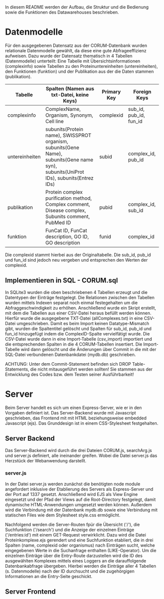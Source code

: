 In diesem README werden der Aufbau, die Struktur und die Bedienung sowie die Funktionen des Datawarehouses beschrieben.

# Datenmodelle

Für den ausgegebenen Datensatz aus der CORUM-Datenbank wurden relationale Datenmodelle gewählt, da diese eine gute Abfrageeffizienz aufweisen. Dazu wurde der Datensatz thematisch in 4 Tabellen (Datenmodelle) unterteilt: Eine Tabelle mit Übersichtsinformationen (complexinfo) sowie Tabellen zu den Proteinuntereinheiten (untereinheiten), den Funktionen (funktion) und der Publikation aus der die Daten stammen (publikation).

| Tabelle       | Spalten (Namen aus txt-Datei, keine Keys)     | Primary Key   | Foreign Keys              |
|---------------|-----------------------------------------------|---------------|---------------------------|
| complexinfo   | ComplexName, Organism, Synonym, Cell line     | complexid     |  sub_id, pub_id, fun_id   |
| untereinheiten| subunits(Protein name), SWISSPROT organism, subunits(Gene Name), subunits(Gene name syn), subunits(UniProt IDs), subunits(Entrez IDs) | subid         | complex_id, pub_id        |
| publikation   | Protein complex purification method, Complex comment, Disease complex, Subunits comment, PubMed ID| pubid | complex_id, sub_id |
| funktion      | FunCat ID, FunCat description, GO ID, GO description | funid | complex_id |

Die complexid stammt hierbei aus der Originaltabelle. Die sub_id, pub_id und fun_id sind jedoch neu vergeben und entsprechen den Werten der complexid.

## Implementieren in SQL - CORUM.sql

In SQLite3 wurden die oben beschriebenen 4 Tabellen erzeugt und die Datentypen der Einträge festgelegt. Die Relationen zwischen den Tabellen wurden mittels Indexen separat noch einmal festegehalten um die Abfraggeschwindigkeit zu erhöhen. Anschließend wurde ein Skript erstellt, mit dem die Tabellen aus einer CSV-Datei heraus befüllt werden können. Hierfür wurde die ausgegebene TXT-Datei (allComplexes.txt) in eine CSV-Datei umgeschrieben. Damit es beim Import keinen Datatype-Mismatch gibt, wurden die Spaltentitel gelöscht und Spalten für sub_id, pub_id und fun_id hinzugefügt indem die ComplexID-Spalte vervielfätigt wurde. Die CSV-Datei wurde dann in eine Import-Tabelle (csv_import) importiert und die entsprechenden Spalten in die 4 CORUM-Tabellen insertiert. Die Import-Tabelle wird dann gelöscht und die Änderungen über Commit in die mit der SQL-Datei verbundenen Datenbankdatei (mydb.db) geschrieben.

ACHTUNG: Unter dem Commit-Statement befinden sich DROP Table- Statements, die nicht mitausgeführt werden sollten! Sie stammen aus der Entwicklung des Codes bzw. dem Testen seiner Ausführbarkeit!

# Server

Beim Server handelt es sich um einen Express-Server, wie er in den Vorgaben definiert ist. Das Server-Backend wurde mit Javascript geschrieben, das Frontend mit mit HTML beziehungsweise embedded Javascript (ejs). Das Grunddesign ist in einem CSS-Stylesheet festgehalten.

## Server Backend

Das Server-Backend wird durch die drei Dateien CORUM.js, searchArg.js und server.js definiert, alle ineinander greifen. Wobei die Datei server.js das Herzstück der Webanwendung darstellt. 

### server.js 

In der Datei server.js werden zunächst die benötigten node module angefordert inklusive der Etablierung des Servers als Express-Server und der Port auf 1337 gesetzt. Anschließend wird EJS als View Engine eingesetzt und der Pfad der Views auf die Root-Directory festgelegt, damit dynamische HTML-Anwendungen umgesetzt werden können. Außerdem wird die Verbindung mit der Datenbank mydb.db sowie eine Verbindung mit statischen Files wie dem Stylesheet style.css ermöglicht. 

Nachfolgend werden die Server-Routen fpür die Übersicht ('/'), die Suchfunktion ('/search') und die Anzeige der einzelnen Einträge ('/entries:id') mit einem GET-Request verwirklicht. Dazu wird die Datei Proteinkomplexe.ejs gerendert und eine Suchfunktion etabliert, die in drei Spalten (name, complexid oder organismus) nach Einträgen sucht, welche eingegebenen Werte in die Suchanfrage enthalten (LIKE-Operator). Um die einzelnen Einträge über die Entry-Route darzustellen wird die ID des ausgewählten Komplexes mittels eines Loggers an die darauffolgende Datenbankabfrage übergeben. Hierbei werden die Einträge aller 4 Tabellen (s. Datenmodelle) nach der ID durchsucht und die zugehörgigen Informationen an die Entry-Seite geschickt.

## Server Frontend

